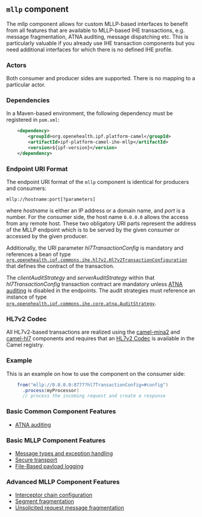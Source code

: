 
## `mllp` component

The mllp component allows for custom MLLP-based interfaces to benefit from all features that are available to
MLLP-based IHE transactions, e.g. message fragmentation, ATNA auditing, message dispatching etc.
This is particularly valuable if you already use IHE transaction components but you need additional interfaces for
which there is no defined IHE profile.

### Actors

Both consumer and producer sides are supported. There is no mapping to a particular actor.

### Dependencies

In a Maven-based environment, the following dependency must be registered in `pom.xml`:

```xml
    <dependency>
        <groupId>org.openehealth.ipf.platform-camel</groupId>
        <artifactId>ipf-platform-camel-ihe-mllp</artifactId>
        <version>${ipf-version}</version>
    </dependency>
```

### Endpoint URI Format

The endpoint URI format of the `mllp` component is identical for producers and consumers:

```
mllp://hostname:port[?parameters]
```

where *hostname* is either an IP address or a domain name, and *port* is a number. For the consumer side, the host name
`0.0.0.0` allows the access from any remote host.
These two obligatory URI parts represent the address of the MLLP endpoint which is to be served by the given consumer or
accessed by the given producer.

Additionally, the URI parameter *hl7TransactionConfig* is mandatory and references a bean of type
[`org.openehealth.ipf.commons.ihe.hl7v2.Hl7v2TransactionConfiguration`](../apidocs/org/openehealth/ipf/commons/ihe/hl7v2/Hl7v2TransactionConfiguration.html)
that defines the contract of the transaction.

The *clientAuditStrategy* and *serverAuditStrategy* within that *hl7TransactionConfig* transaction contract are mandatory unless [ATNA auditing]
is disabled in the endpoints. The audit strategies must reference an instance of type
[`org.openehealth.ipf.commons.ihe.core.atna.AuditStrategy`](../apidocs/org/openehealth/ipf/commons/ihe/core/atna/MllpAuditStrategy.html).


### HL7v2 Codec

All HL7v2-based transactions are realized using the [camel-mina2](http://camel.apache.org/mina2.html) and [camel-hl7](http://camel.apache.org/hl7.html)
components and requires that an [HL7v2 Codec](codec.html) is available in the Camel registry.

### Example

This is an example on how to use the component on the consumer side:

```java
    from("mllp://0.0.0.0:8777?hl7TransactionConfig=#config")
      .process(myProcessor)
      // process the incoming request and create a response
```

### Basic Common Component Features

* [ATNA auditing]

### Basic MLLP Component Features

* [Message types and exception handling]
* [Secure transport]
* [File-Based payload logging]

### Advanced MLLP Component Features

* [Interceptor chain configuration]
* [Segment fragmentation]
* [Unsolicited request message fragmentation]


[ATNA auditing]: ../ipf-platform-camel-ihe/atna.html
[Message validation]: ../ipf-platform-camel-ihe/messageValidation.html
[HL7v2 Codec]: codec.html
[Message types and exception handling]: messageTypes.html
[Secure transport]: secureTransport.html
[File-Based payload logging]: payloadLogging.html
[Interceptor chain configuration]: interceptorChain.html
[Segment fragmentation]: segmentFragmentation.html
[Unsolicited request message fragmentation]: unsolicitedFragmentation.html

